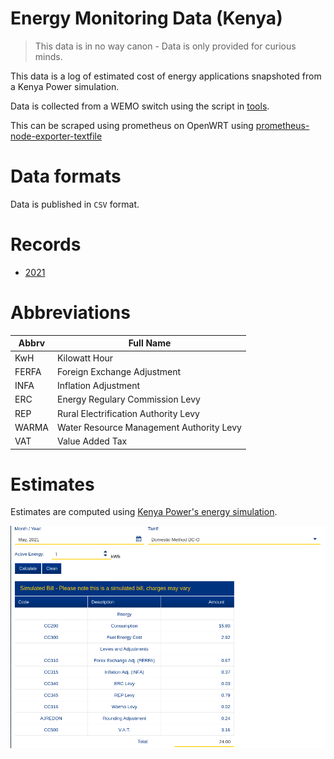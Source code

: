 # Energy Monitoring Data (Kenya)

> This data is in no way canon - Data is only provided for curious minds.

This data is a log of estimated cost of energy applications snapshoted from a Kenya Power simulation.

Data is collected from a WEMO switch using the script in [tools](./tools/scripts/).

This can be scraped using prometheus on OpenWRT using [prometheus-node-exporter-textfile](https://openwrt.org/packages/pkgdata/prometheus-node-exporter-lua)

# Data formats

Data is published in `CSV` format.

# Records

- [2021](/2021/all.csv)


# Abbreviations

Abbrv | Full Name
----- | ---------
KwH | Kilowatt Hour
FERFA | Foreign Exchange Adjustment
INFA | Inflation Adjustment
ERC | Energy Regulary Commission Levy
REP | Rural Electrification Authority Levy
WARMA | Water Resource Management Authority Levy
VAT | Value Added Tax


# Estimates

Estimates are computed using [Kenya Power's energy simulation](https://selfservice.kplc.co.ke/).

![Simulation Example](https://raw.githubusercontent.com/bmurithi/stima-data/main/media/energy-simulation.png "Energy Simulation")
